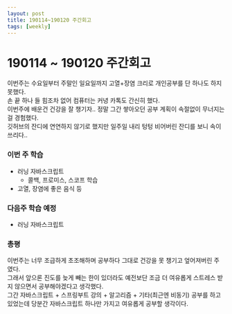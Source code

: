 ```yaml
---
layout: post
title: 190114~190120 주간회고
tags: [weekly]
---
```


# 190114 ~ 190120 주간회고

이번주는 수요일부터 주말인 일요일까지 고열+장염 크리로 개인공부를 단 하나도 하지 못했다.   
손 끝 하나 들 힘조차 없어 컴퓨터는 커녕 카톡도 간신히 했다.   
이번주에 배운건 건강을 잘 챙기자.. 정말 그간 쌓아오던 공부 계획이 속절없이 무너지는 걸 경험했다.  
깃허브의 잔디에 연연하지 않기로 했지만 일주일 내리 텅텅 비어버린 잔디를 보니 속이 쓰리다..  

### 이번 주 학습
* 러닝 자바스크립트
    * 콜백, 프로미스, 스코프 학습
* 고열, 장염에 좋은 음식 등

### 다음주 학습 예정
* 러닝 자바스크립트

### 총평

이번주는 너무 조급하게 초조해하며 공부하다 그대로 건강을 못 챙기고 엎어져버린 주 였다.    
그래서 앞으론 진도를 늦게 빼는 한이 있더라도 예전보단 조금 더 여유롭게 스트레스 받지 않으면서 공부해야겠다고 생각했다.  
그간 자바스크립트 + 스프링부트 강의 + 알고리즘 + 기타(최근엔 비동기) 공부를 하고있었는데 당분간 자바스크립트 하나만 가지고 여유롭게 공부할 생각이다.  





